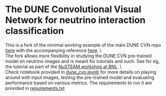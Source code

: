 # The DUNE Convolutional Visual Network for neutrino interaction classification

This is a fork of the minimal working example of the main DUNE CVN repo [here](https://github.com/DUNE/dune-cvn) with the accompanying reference [here](https://link.aps.org/doi/10.1103/PhysRevD.102.092003). \   
The fork allows more flexibility in studying the DUNE CVN pre-trained model on neutrino images and is meant for tutorials and such. See for eg, the tutorial as part of the [NuSTEAM workshop at BNL](https://indico.bnl.gov/event/19789/contributions/77277/attachments/48572/82580/7_13_23_nusteam.pdf). \  
Check notebook provided in [dune_cvn.ipynb](dune_cvn.ipynb) for more details on playing around with input images, testing the pre-trained model and evaluating performance based on various metrics. The requirements to run it are provided in [requirements.txt](requirements.txt)

 
